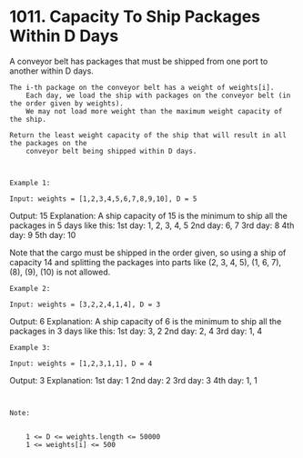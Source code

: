 # 1011. Capacity To Ship Packages Within D Days

A conveyor belt has packages that must be shipped from one port to another within
        D days.

    The i-th package on the conveyor belt has a weight of weights[i]. 
        Each day, we load the ship with packages on the conveyor belt (in the order given by weights).
        We may not load more weight than the maximum weight capacity of the ship.

    Return the least weight capacity of the ship that will result in all the packages on the
        conveyor belt being shipped within D days.

     

    Example 1:

    Input: weights = [1,2,3,4,5,6,7,8,9,10], D = 5
Output: 15
Explanation: 
A ship capacity of 15 is the minimum to ship all the packages in 5 days like this:
1st day: 1, 2, 3, 4, 5
2nd day: 6, 7
3rd day: 8
4th day: 9
5th day: 10

Note that the cargo must be shipped in the order given, so using a ship of capacity 14 and splitting the packages into parts like (2, 3, 4, 5), (1, 6, 7), (8), (9), (10) is not allowed.

    Example 2:

    Input: weights = [3,2,2,4,1,4], D = 3
Output: 6
Explanation: 
A ship capacity of 6 is the minimum to ship all the packages in 3 days like this:
1st day: 3, 2
2nd day: 2, 4
3rd day: 1, 4

    Example 3:

    Input: weights = [1,2,3,1,1], D = 4
Output: 3
Explanation: 
1st day: 1
2nd day: 2
3rd day: 3
4th day: 1, 1

     

    Note:

    
        1 <= D <= weights.length <= 50000
        1 <= weights[i] <= 500
